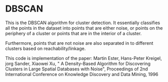 # DBSCAN
This is the DBSCAN algorithm for cluster detection.
It essentially classifies all the points in the dataset into points that are either noise, or points on the periphery of a cluster or points that are in the interior of a cluster.

Furthermore, points that are not noise are also separated in to different clusters based on reachability/linkage.

This code is implementation of the paper:
Martin Ester, Hans-Peter Kreigel, jorg Sander, Xiaowei Xu, " A Density-Based Algorithm for Discovering Clusters in Large Spatial Databases with Noise", Proceedings of 2nd International Conference on Knowledge Discovery and Data Mining, 1996
